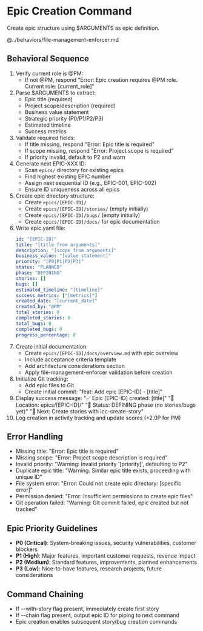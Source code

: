 # Epic Creation Command

Create epic structure using $ARGUMENTS as epic definition.

@../behaviors/file-management-enforcer.md

## Behavioral Sequence
1. Verify current role is @PM:
   - If not @PM, respond "Error: Epic creation requires @PM role. Current role: [current_role]"
2. Parse $ARGUMENTS to extract:
   - Epic title (required)
   - Project scope/description (required)
   - Business value statement
   - Strategic priority (P0/P1/P2/P3)
   - Estimated timeline
   - Success metrics
3. Validate required fields:
   - If title missing, respond "Error: Epic title is required"
   - If scope missing, respond "Error: Project scope is required"
   - If priority invalid, default to P2 and warn
4. Generate next EPIC-XXX ID:
   - Scan `epics/` directory for existing epics
   - Find highest existing EPIC number
   - Assign next sequential ID (e.g., EPIC-001, EPIC-002)
   - Ensure ID uniqueness across all epics
5. Create epic directory structure:
   - Create `epics/[EPIC-ID]/`
   - Create `epics/[EPIC-ID]/stories/` (empty initially)
   - Create `epics/[EPIC-ID]/bugs/` (empty initially)
   - Create `epics/[EPIC-ID]/docs/` for epic documentation
6. Write epic.yaml file:
   ```yaml
   id: "[EPIC-ID]"
   title: "[title from arguments]"
   description: "[scope from arguments]"
   business_value: "[value statement]"
   priority: "[P0|P1|P2|P3]"
   status: "PLANNED"
   phase: "DEFINING"
   stories: []
   bugs: []
   estimated_timeline: "[timeline]"
   success_metrics: ["[metrics]"]
   created_date: "[current_date]"
   created_by: "@PM"
   total_stories: 0
   completed_stories: 0
   total_bugs: 0
   completed_bugs: 0
   progress_percentage: 0
   ```
7. Create initial documentation:
   - Create `epics/[EPIC-ID]/docs/overview.md` with epic overview
   - Include acceptance criteria template
   - Add architecture considerations section
   - Apply file-management-enforcer validation before creation
8. Initialize Git tracking:
   - Add epic files to Git
   - Create initial commit: "feat: Add epic [EPIC-ID] - [title]"
9. Display success message:
   "✅ Epic [EPIC-ID] created: [title]"
   "📁 Location: epics/[EPIC-ID]/"
   "🎯 Status: DEFINING phase (no stories/bugs yet)"
   "🔗 Next: Create stories with icc-create-story"
10. Log creation in activity tracking and update scores (+2.0P for PM)

## Error Handling
- Missing title: "Error: Epic title is required"
- Missing scope: "Error: Project scope description is required"
- Invalid priority: "Warning: Invalid priority '[priority]', defaulting to P2"
- Duplicate epic title: "Warning: Similar epic title exists, proceeding with unique ID"
- File system error: "Error: Could not create epic directory: [specific error]"
- Permission denied: "Error: Insufficient permissions to create epic files"
- Git operation failed: "Warning: Git commit failed, epic created but not tracked"

## Epic Priority Guidelines
- **P0 (Critical)**: System-breaking issues, security vulnerabilities, customer blockers
- **P1 (High)**: Major features, important customer requests, revenue impact
- **P2 (Medium)**: Standard features, improvements, planned enhancements
- **P3 (Low)**: Nice-to-have features, research projects, future considerations

## Command Chaining
- If --with-story flag present, immediately create first story
- If --chain flag present, output epic ID for piping to next command
- Epic creation enables subsequent story/bug creation commands